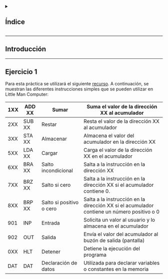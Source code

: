 <details>
  <summary><h2>Índice</h2></summary>
  
 - [Introducción](#introducción)
</details>

---

## Introducción



---

## Ejercicio 1

Para esta práctica se utilizará el siguiente [recurso](https://peterhigginson.co.uk/lmc/?F5=19-Jun-25_16:11:29). 
A continuación, se muestran las diferentes instrucciones simples que se pueden utilizar en Little Man Computer:  

| 1XX | ADD XX | Sumar                    | Suma el valor de la dirección XX al acumulador                                             |
| --- | ------ | ------------------------ | ------------------------------------------------------------------------------------------ |
| 2XX | SUB XX | Restar                   | Resta el valor de la dirección XX al acumulador                                            |
| 3XX | STA XX | Almacenar                | Almacena el valor del acumulador en la dirección XX                                        |
| 5XX | LDA XX | Cargar                   | Carga el valor de la dirección XX en el acumulador                                         |
| 6XX | BRA XX | Salto incondicional      | Salta a la instrucción en la dirección XX                                                  |
| 7XX | BRZ XX | Salto si cero            | Salta a la instrucción en la dirección XX si el acumulador contiene 0.                     |
| 8XX | BRP XX | Salto si positivo o cero | Salta a la instrucción en la dirección XX si el acumulador contiene un número positivo o 0 |
| 901 | INP    | Entrada                  | Solicita un valor al usuario y lo almacena en el acumulador                                |
| 902 | OUT    | Salida                   | Envía el valor del acumulador al buzón de salida (pantalla)                                |
| 0XX | HLT    | Detener                  | Detiene la ejecución del programa                                                          |
| DAT | DAT    | Declaración de datos     | Utilizada para declarar variables o constantes en la memoria                               |






















































































